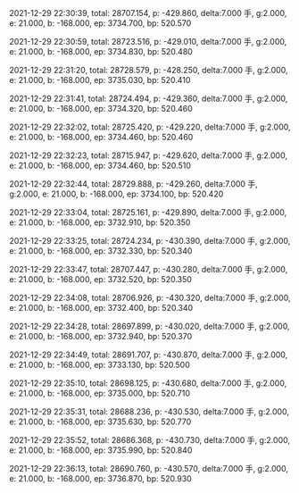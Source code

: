 2021-12-29 22:30:39, total: 28707.154, p: -429.860, delta:7.000 手, g:2.000, e: 21.000, b: -168.000, ep: 3734.700, bp: 520.570

2021-12-29 22:30:59, total: 28723.516, p: -429.010, delta:7.000 手, g:2.000, e: 21.000, b: -168.000, ep: 3734.830, bp: 520.480

2021-12-29 22:31:20, total: 28728.579, p: -428.250, delta:7.000 手, g:2.000, e: 21.000, b: -168.000, ep: 3735.030, bp: 520.410

2021-12-29 22:31:41, total: 28724.494, p: -429.360, delta:7.000 手, g:2.000, e: 21.000, b: -168.000, ep: 3734.320, bp: 520.460

2021-12-29 22:32:02, total: 28725.420, p: -429.220, delta:7.000 手, g:2.000, e: 21.000, b: -168.000, ep: 3734.460, bp: 520.460

2021-12-29 22:32:23, total: 28715.947, p: -429.620, delta:7.000 手, g:2.000, e: 21.000, b: -168.000, ep: 3734.460, bp: 520.510

2021-12-29 22:32:44, total: 28729.888, p: -429.260, delta:7.000 手, g:2.000, e: 21.000, b: -168.000, ep: 3734.100, bp: 520.420

2021-12-29 22:33:04, total: 28725.161, p: -429.890, delta:7.000 手, g:2.000, e: 21.000, b: -168.000, ep: 3732.910, bp: 520.350

2021-12-29 22:33:25, total: 28724.234, p: -430.390, delta:7.000 手, g:2.000, e: 21.000, b: -168.000, ep: 3732.330, bp: 520.340

2021-12-29 22:33:47, total: 28707.447, p: -430.280, delta:7.000 手, g:2.000, e: 21.000, b: -168.000, ep: 3732.520, bp: 520.350

2021-12-29 22:34:08, total: 28706.926, p: -430.320, delta:7.000 手, g:2.000, e: 21.000, b: -168.000, ep: 3732.400, bp: 520.340

2021-12-29 22:34:28, total: 28697.899, p: -430.020, delta:7.000 手, g:2.000, e: 21.000, b: -168.000, ep: 3732.940, bp: 520.370

2021-12-29 22:34:49, total: 28691.707, p: -430.870, delta:7.000 手, g:2.000, e: 21.000, b: -168.000, ep: 3733.130, bp: 520.500

2021-12-29 22:35:10, total: 28698.125, p: -430.680, delta:7.000 手, g:2.000, e: 21.000, b: -168.000, ep: 3735.000, bp: 520.710

2021-12-29 22:35:31, total: 28688.236, p: -430.530, delta:7.000 手, g:2.000, e: 21.000, b: -168.000, ep: 3735.630, bp: 520.770

2021-12-29 22:35:52, total: 28686.368, p: -430.730, delta:7.000 手, g:2.000, e: 21.000, b: -168.000, ep: 3735.990, bp: 520.840

2021-12-29 22:36:13, total: 28690.760, p: -430.570, delta:7.000 手, g:2.000, e: 21.000, b: -168.000, ep: 3736.870, bp: 520.930